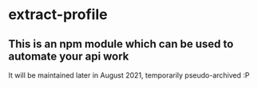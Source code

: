 # extract-profile

## This is an npm module which can be used to automate your api work

It will be maintained later in August 2021, temporarily pseudo-archived :P
